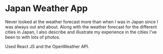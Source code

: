 # Japan Weather App

Never looked at the weather forecast more than when I was in Japan since I was always out and about. Along with the weather forecast for the different cities in Japan, I also describe and illustrate my experience in the cities I've been to with lots of photos.

Used React JS and the OpenWeather API.
